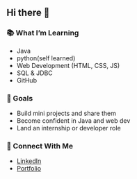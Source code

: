 ## Hi there 👋

### 📚 What I’m Learning
- Java
- python(self learned)
- Web Development (HTML, CSS, JS)
- SQL & JDBC
-  GitHub

### 🌱 Goals
- Build mini projects and share them
- Become confident in Java and web dev
- Land an internship or developer role

### 🔗 Connect With Me
- [LinkedIn](https://www.linkedin.com/in/srivijaya-irrinki-b297682bb/)
- [Portfolio](https://jimin143.github.io/srivijaya/)

